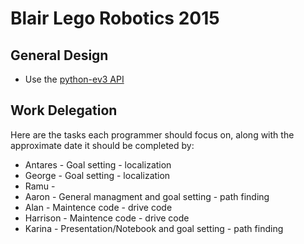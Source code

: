 Blair Lego Robotics 2015
========================

General Design
--------------
* Use the [python-ev3 API](https://github.com/topikachu/python-ev3)

Work Delegation
---------------
Here are the tasks each programmer should focus on, along with the approximate date it should be completed by:
* Antares - Goal setting - localization
* George - Goal setting - localization
* Ramu - 
* Aaron - General managment and goal setting - path finding
* Alan - Maintence code - drive code
* Harrison - Maintence code - drive code
* Karina - Presentation/Notebook and goal setting - path finding
